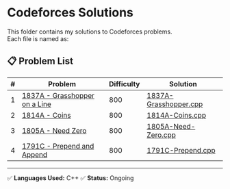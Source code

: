 # Codeforces Solutions

This folder contains my solutions to Codeforces problems.  
Each file is named as:


## 📋 Problem List

| # | Problem | Difficulty | Solution |
|---|---------|------------|----------|
| 1 | [1837A - Grasshopper on a Line](https://codeforces.com/contest/1837/problem/A) | 800 | [1837A-Grasshopper.cpp](1837A-Grasshopper.cpp) |
| 2 | [1814A -  Coins](https://codeforces.com/contest/1814/problem/A) | 800 | [1814A-Coins.cpp](1814A-Coins.cpp) |
| 3 |[1805A - Need Zero](https://codeforces.com/problemset/problem/1805/A) |800| [1805A-Need-Zero.cpp](1805A-Need-Zero.cpp)|
| 4 | [1791C - Prepend and Append](https://codeforces.com/problemset/problem/1791/C) | 800 | [1791C-Prepend.cpp](1791C-Prepend.cpp) |
---

✅ **Languages Used:** C++ 
✅ **Status:** Ongoing


